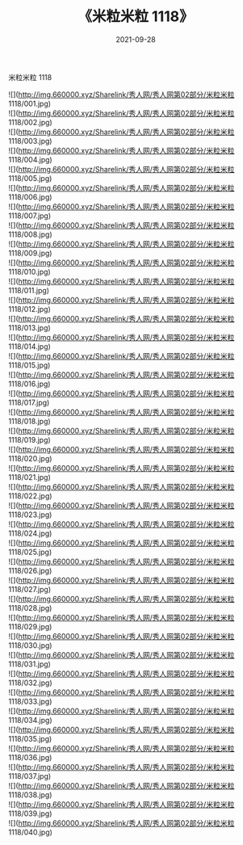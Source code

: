 ﻿---
layout: post
title:  《米粒米粒 1118》
date:   2021-09-28
img: http://img.660000.xyz/Sharelink/秀人网/秀人网第02部分/米粒米粒 1118/000.jpg
categories: [美女, 清纯, 唯美]
---

米粒米粒 1118

  ![](http://img.660000.xyz/Sharelink/秀人网/秀人网第02部分/米粒米粒 1118/001.jpg) <br> ![](http://img.660000.xyz/Sharelink/秀人网/秀人网第02部分/米粒米粒 1118/002.jpg) <br> ![](http://img.660000.xyz/Sharelink/秀人网/秀人网第02部分/米粒米粒 1118/003.jpg) <br> ![](http://img.660000.xyz/Sharelink/秀人网/秀人网第02部分/米粒米粒 1118/004.jpg) <br> ![](http://img.660000.xyz/Sharelink/秀人网/秀人网第02部分/米粒米粒 1118/005.jpg) <br> ![](http://img.660000.xyz/Sharelink/秀人网/秀人网第02部分/米粒米粒 1118/006.jpg) <br> ![](http://img.660000.xyz/Sharelink/秀人网/秀人网第02部分/米粒米粒 1118/007.jpg) <br> ![](http://img.660000.xyz/Sharelink/秀人网/秀人网第02部分/米粒米粒 1118/008.jpg) <br> ![](http://img.660000.xyz/Sharelink/秀人网/秀人网第02部分/米粒米粒 1118/009.jpg) <br> ![](http://img.660000.xyz/Sharelink/秀人网/秀人网第02部分/米粒米粒 1118/010.jpg) <br> ![](http://img.660000.xyz/Sharelink/秀人网/秀人网第02部分/米粒米粒 1118/011.jpg) <br> ![](http://img.660000.xyz/Sharelink/秀人网/秀人网第02部分/米粒米粒 1118/012.jpg) <br> ![](http://img.660000.xyz/Sharelink/秀人网/秀人网第02部分/米粒米粒 1118/013.jpg) <br> ![](http://img.660000.xyz/Sharelink/秀人网/秀人网第02部分/米粒米粒 1118/014.jpg) <br> ![](http://img.660000.xyz/Sharelink/秀人网/秀人网第02部分/米粒米粒 1118/015.jpg) <br> ![](http://img.660000.xyz/Sharelink/秀人网/秀人网第02部分/米粒米粒 1118/016.jpg) <br> ![](http://img.660000.xyz/Sharelink/秀人网/秀人网第02部分/米粒米粒 1118/017.jpg) <br> ![](http://img.660000.xyz/Sharelink/秀人网/秀人网第02部分/米粒米粒 1118/018.jpg) <br> ![](http://img.660000.xyz/Sharelink/秀人网/秀人网第02部分/米粒米粒 1118/019.jpg) <br> ![](http://img.660000.xyz/Sharelink/秀人网/秀人网第02部分/米粒米粒 1118/020.jpg) <br> ![](http://img.660000.xyz/Sharelink/秀人网/秀人网第02部分/米粒米粒 1118/021.jpg) <br> ![](http://img.660000.xyz/Sharelink/秀人网/秀人网第02部分/米粒米粒 1118/022.jpg) <br> ![](http://img.660000.xyz/Sharelink/秀人网/秀人网第02部分/米粒米粒 1118/023.jpg) <br> ![](http://img.660000.xyz/Sharelink/秀人网/秀人网第02部分/米粒米粒 1118/024.jpg) <br> ![](http://img.660000.xyz/Sharelink/秀人网/秀人网第02部分/米粒米粒 1118/025.jpg) <br> ![](http://img.660000.xyz/Sharelink/秀人网/秀人网第02部分/米粒米粒 1118/026.jpg) <br> ![](http://img.660000.xyz/Sharelink/秀人网/秀人网第02部分/米粒米粒 1118/027.jpg) <br> ![](http://img.660000.xyz/Sharelink/秀人网/秀人网第02部分/米粒米粒 1118/028.jpg) <br> ![](http://img.660000.xyz/Sharelink/秀人网/秀人网第02部分/米粒米粒 1118/029.jpg) <br> ![](http://img.660000.xyz/Sharelink/秀人网/秀人网第02部分/米粒米粒 1118/030.jpg) <br> ![](http://img.660000.xyz/Sharelink/秀人网/秀人网第02部分/米粒米粒 1118/031.jpg) <br> ![](http://img.660000.xyz/Sharelink/秀人网/秀人网第02部分/米粒米粒 1118/032.jpg) <br> ![](http://img.660000.xyz/Sharelink/秀人网/秀人网第02部分/米粒米粒 1118/033.jpg) <br> ![](http://img.660000.xyz/Sharelink/秀人网/秀人网第02部分/米粒米粒 1118/034.jpg) <br> ![](http://img.660000.xyz/Sharelink/秀人网/秀人网第02部分/米粒米粒 1118/035.jpg) <br> ![](http://img.660000.xyz/Sharelink/秀人网/秀人网第02部分/米粒米粒 1118/036.jpg) <br> ![](http://img.660000.xyz/Sharelink/秀人网/秀人网第02部分/米粒米粒 1118/037.jpg) <br> ![](http://img.660000.xyz/Sharelink/秀人网/秀人网第02部分/米粒米粒 1118/038.jpg) <br> ![](http://img.660000.xyz/Sharelink/秀人网/秀人网第02部分/米粒米粒 1118/039.jpg) <br> ![](http://img.660000.xyz/Sharelink/秀人网/秀人网第02部分/米粒米粒 1118/040.jpg) <br>
